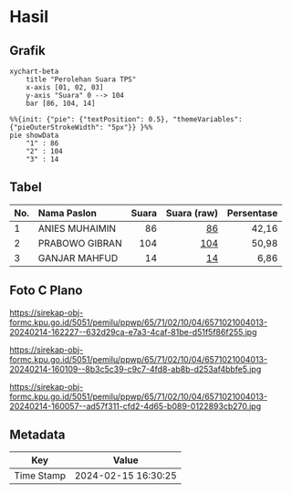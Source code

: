 # Hasil

## Grafik

```mermaid
xychart-beta
    title "Perolehan Suara TPS"
    x-axis [01, 02, 03]
    y-axis "Suara" 0 --> 104
    bar [86, 104, 14]
```

```mermaid
%%{init: {"pie": {"textPosition": 0.5}, "themeVariables": {"pieOuterStrokeWidth": "5px"}} }%%
pie showData
    "1" : 86
    "2" : 104
    "3" : 14
```

## Tabel

| No. | Nama Paslon    | Suara | Suara (raw) | Persentase |
|:--- |:-------------- | -----:| -----------:| ----------:|
| 1   | ANIES MUHAIMIN | 86    | [86][p-1]   | 42,16      |
| 2   | PRABOWO GIBRAN | 104   | [104][p-2]  | 50,98      |
| 3   | GANJAR MAHFUD  | 14    | [14][p-3]   | 6,86       |


[p-1]: https://github.com/gigit-pemilu/pemilu-2024-65-kalimantan-utara/blob/main/pilpres/hitung-suara/sub/65-kalimantan-utara/sub/71-kota-tarakan/sub/02-tarakan-tengah/sub/1004-selumit/sub/013-tps/sub/paslon-1.txt
[p-2]: https://github.com/gigit-pemilu/pemilu-2024-65-kalimantan-utara/blob/main/pilpres/hitung-suara/sub/65-kalimantan-utara/sub/71-kota-tarakan/sub/02-tarakan-tengah/sub/1004-selumit/sub/013-tps/sub/paslon-2.txt
[p-3]: https://github.com/gigit-pemilu/pemilu-2024-65-kalimantan-utara/blob/main/pilpres/hitung-suara/sub/65-kalimantan-utara/sub/71-kota-tarakan/sub/02-tarakan-tengah/sub/1004-selumit/sub/013-tps/sub/paslon-3.txt

## Foto C Plano

https://sirekap-obj-formc.kpu.go.id/5051/pemilu/ppwp/65/71/02/10/04/6571021004013-20240214-162227--632d29ca-e7a3-4caf-81be-d51f5f86f255.jpg

https://sirekap-obj-formc.kpu.go.id/5051/pemilu/ppwp/65/71/02/10/04/6571021004013-20240214-160109--8b3c5c39-c9c7-4fd8-ab8b-d253af4bbfe5.jpg

https://sirekap-obj-formc.kpu.go.id/5051/pemilu/ppwp/65/71/02/10/04/6571021004013-20240214-160057--ad57f311-cfd2-4d65-b089-0122893cb270.jpg


## Metadata

| Key        | Value               |
| ---------- | ------------------- |
| Time Stamp | 2024-02-15 16:30:25 |



